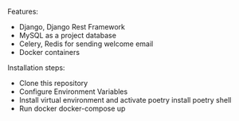 Features:

- Django, Django Rest Framework
- MySQL as a project database
- Celery, Redis for sending welcome email
- Docker containers

Installation steps:

- Clone this repository 
- Configure Environment Variables
- Install virtual environment and activate
    poetry install
    poetry shell
- Run docker
    docker-compose up
